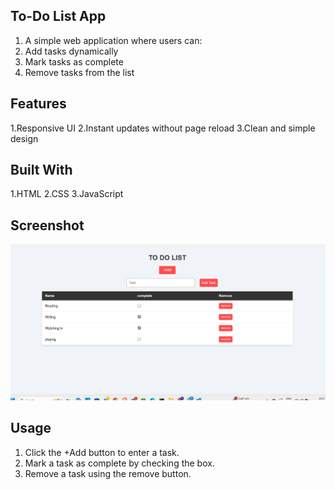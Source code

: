 ## To-Do List App

1. A simple web application where users can:
2. Add tasks dynamically
3. Mark tasks as complete
4. Remove tasks from the list

## Features
1.Responsive UI
2.Instant updates without page reload
3.Clean and simple design

## Built With
1.HTML
2.CSS
3.JavaScript

## Screenshot
![To-Do List App](images/screenshot.png)

## Usage
1. Click the +Add button to enter a task.
2. Mark a task as complete by checking the box.
3. Remove a task using the remove button.
